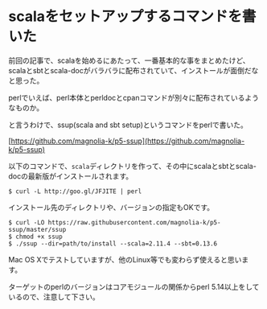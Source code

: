 # scalaをセットアップするコマンドを書いた

前回の記事で、scalaを始めるにあたって、一番基本的な事をまとめたけど、scalaとsbtとscala-docがバラバラに配布されていて、インストールが面倒だなと思った。

perlでいえば、perl本体とperldocとcpanコマンドが別々に配布されているようなものか。

と言うわけで、ssup(scala and sbt setup)というコマンドをperlで書いた。

[https://github.com/magnolia-k/p5-ssup](https://github.com/magnolia-k/p5-ssup)

以下のコマンドで、`scala`ディレクトリを作って、その中にscalaとsbtとscala-docの最新版がインストールされます。

    $ curl -L http://goo.gl/JFJITE | perl
    
インストール先のディレクトリや、バージョンの指定もOKです。

    $ curl -LO https://raw.githubusercontent.com/magnolia-k/p5-ssup/master/ssup
    $ chmod +x ssup
    $ ./ssup --dir=path/to/install --scala=2.11.4 --sbt=0.13.6

Mac OS Xでテストしていますが、他のLinux等でも変わらず使えると思います。

ターゲットのperlのバージョンはコアモジュールの関係からperl 5.14以上をしているので、注意して下さい。